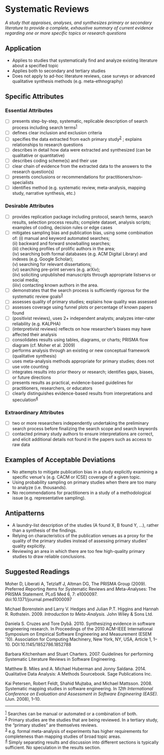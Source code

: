 # Systematic Reviews 
<standard name="Systematic Reviews">
<em>A study that appraises, analyses, and synthesizes primary or secondary literature to provide a complete, exhaustive summary of current evidence regarding one or more specific topics or research questions</em>

## Application 

-   Applies to studies that systematically find and analyze existing
    literature about a specified topic
-   Applies both to secondary and tertiary studies
-   Does not apply to ad-hoc literature reviews, case surveys or
    advanced qualitative synthesis methods (e.g. meta-ethnography)

## Specific Attributes 

### Essential Attributes 
<checklist name="Essential">
	
- [ ]	presents step-by-step, systematic, replicable description of search process including search terms<sup>[1](#myfootnote1)</sup>  
- [ ]	defines clear inclusion and exclusion criteria
- [ ]	specifies the data extracted from each primary study<sup>[2](#myfootnote2)</sup>  ; explains relationships to research questions
- [ ]	describes in detail how data were extracted and synthesized (can be qualitative or quantitative)
- [ ]	describes coding scheme(s) and their use
- [ ]	clear chain of evidence from the extracted data to the answers to the research question(s)
- [ ]	presents conclusions or recommendations for practitioners/non-specialists
- [ ]	identifies method (e.g. systematic review, meta-analysis, mapping study, narrative synthesis, etc.)
</checklist>

### Desirable Attributes 
<checklist name="Desirable">
	
- [ ]	provides replication package including protocol, search terms, search results, selection process results; complete dataset, analysis scripts; examples of coding, decision rules or edge cases
- [ ]	mitigates sampling bias and publication bias, using some combination of: 
(i) manual and keyword automated searches;   
(ii) backward and forward snowballing searches;  
(iii) checking profiles of prolific authors in the area;   
(iv) searching both formal databases (e.g. ACM Digital Library) and indexes (e.g. Google Scholar);   
(v) searching for relevant dissertations;   
(vi) searching pre-print servers (e.g. arXiv);   
(iiv) soliciting unpublished manuscripts through appropriate listservs or social media;  
(iiiv) contacting known authors in the area. 
- [ ]	demonstrates that the search process is sufficiently rigorous for the systematic review goals<sup>[3](#myfootnote3)</sup>  
- [ ]	assesses quality of primary studies; explains how quality was assessed 
- [ ]	assesses coverage using funnel plots or percentage of known papers found
- [ ]	(positivist reviews), uses 2+ independent analysts; analyzes inter-rater reliability (e.g. KALPHA) 
- [ ]	(interpretivist reviews) reflects on how researcher’s biases may have affected their analysis
- [ ]	consolidates results using tables, diagrams, or charts; PRISMA flow diagram (cf. Moher et al. 2009)
- [ ]	performs analysis through an existing or new conceptual framework (qualitative synthesis)
- [ ]	uses meta-analysis methods appropriate for primary studies; does not use vote counting 
- [ ]	integrates results into prior theory or research; identifies gaps, biases, or future directions
- [ ]	presents results as practical, evidence-based guidelines for practitioners, researchers, or educators
- [ ]	clearly distinguishes evidence-based results from interpretations and speculation<sup>[4](#myfootnote4)</sup>	
</checklist>
     
### Extraordinary Attributes
<checklist name="Extraordinary">

- [ ]	two or more researchers independently undertaking the preliminary search process before finalizing the search scope and search keywords
- [ ]	contacted primary study authors to ensure interpretations are correct, and elicit additional details not found in the papers such as access to raw data
</checklist>

## Examples of Acceptable Deviations 

-   No attempts to mitigate publication bias in a study explicitly
    examining a specific venue's (e.g. CACM or ICSE) coverage of a given
    topic.
-   Using probability sampling on primary studies when there are too
    many to analyze (i.e. thousands).
-   No recommendations for practitioners in a study of a methodological
    issue (e.g. representative sampling).

## Antipatterns 

-   A laundry-list description of the studies (A found X, B found Y,
    ...), rather than a synthesis of the findings.
-   Relying on characteristics of the publication venues as a proxy for
    the quality of the primary studies instead of assessing primary
    studies' quality explicitly.
-   Reviewing an area in which there are too few high-quality primary
    studies to draw reliable conclusions.

## Suggested Readings 

Moher D, Liberati A, Tetzlaff J, Altman DG, The PRISMA Group (2009).
*P*referred *R*eporting *I*tems for *S*ystematic Reviews and
*M*eta-*A*nalyses: The PRISMA Statement. PLoS Med 6, 7: e1000097.
doi:10.1371/journal.pmed1000097

Michael Borenstein and Larry V. Hedges and Julian P.T. Higgins and
Hannah R. Rothstein. 2009. *Introduction to Meta-Analysis.* John Wiley &
Sons Ltd.

Daniela S. Cruzes and Tore Dybå. 2010. Synthesizing evidence in software
engineering research. In Proceedings of the 2010 ACM-IEEE International
Symposium on Empirical Software Engineering and Measurement (ESEM '10).
Association for Computing Machinery, New York, NY, USA, Article 1,
1–10. DOI:10.1145/1852786.1852788

Barbara Kitchenham and Stuart Charters. 2007. Guidelines for performing
Systematic Literature Reviews in Software Engineering.

Matthew B. Miles and A. Michael Huberman and Jonny Saldana. 2014.
Qualitative Data Analysis: A Methods Sourcebook. Sage Publications Inc.

Kai Petersen, Robert Feldt, Shahid Mujtaba, and Michael Mattsson. 2008.
Systematic mapping studies in software engineering. In *12th
International Conference on Evaluation and Assessment in Software
Engineering (EASE).* (Jun. 2008), 1–10.

---
<footnote><sup>[1](#myfootnote1)</sup> Searches can be manual or automated or a combination of both.</footnote><br>
<footnote><sup>[2](#myfootnote2)</sup> Primary studies are the studies that are being reviewed. In a tertiary study, the “primary studies” are themselves reviews.</footnote><br>
<footnote><sup>[3](#myfootnote3)</sup> e.g. formal meta-analysis of experiments has higher requirements for completeness than mapping studies of broad topic areas.</footnote><br>
<footnote><sup>[4](#myfootnote4)</sup> Simply separating results and discussion into different sections is typically sufficient. No speculation in the results section.</footnote><br>
</standard>
